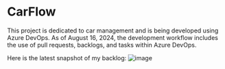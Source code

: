 # CarFlow

This project is dedicated to car management and is being developed using Azure DevOps.
As of August 16, 2024, the development workflow includes the use of pull requests, backlogs, and tasks within Azure DevOps.

Here is the latest snapshot of my backlog:
![image](https://github.com/user-attachments/assets/34446d6b-15f0-4698-acdc-f2a9dd0bf185)
